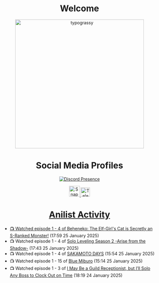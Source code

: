 <div align="center">

# Welcome
<a href="https://github.com/kawarimidoll/typograssy">
    <img alt="typograssy" src="https://typograssy.deno.dev/api?text=%E3%82%88%E3%81%86%E3%81%93%E3%81%9D%E3%81%BF%E3%81%AA%E3%81%95%E3%82%93%20-%20Sheby--&&l0=none&l1=82d9d0&l2=027353&l3=038c4c&l4=01402e&bg=none&frame=none&speed=100&comment=" width="421.99">
</a>

</div>

<div align="center">

# Social Media Profiles

[![Discord Presence](https://lanyard.cnrad.dev/api/612532963938271232)](https://discord.com/users/612532963938271232)


<a href="https://www.snapchat.com/add/a.sheby" title="Snapchat Profile">
    <img src="https://www.freepnglogos.com/uploads/snapchat-logo-png-0.png" width="35" alt="Snapchat Logo" />


<a href="https://t.me/ASheby" title="Telegram Profile">
    <img src="https://www.freepnglogos.com/uploads/telegram-logo-png-0.png" width="30" alt="Telegram Logo" />


</div>

<div align="center">

# Anilist Activity

</div>

<!-- ANILIST_ACTIVITY:start -->

-   📺 Watched episode 1 - 4 of [Beheneko: The Elf-Girl's Cat is Secretly an S-Ranked Monster!](https://anilist.co/anime/176158) (17:59 25 January 2025)
-   📺 Watched episode 1 - 4 of [Solo Leveling Season 2 -Arise from the Shadow-](https://anilist.co/anime/176496) (17:43 25 January 2025)
-   📺 Watched episode 1 - 4 of [SAKAMOTO DAYS](https://anilist.co/anime/177709) (15:54 25 January 2025)
-   📺 Watched episode 1 - 15 of [Blue Miburo](https://anilist.co/anime/169258) (15:14 25 January 2025)
-   📺 Watched episode 1 - 3 of [I May Be a Guild Receptionist, but I’ll Solo Any Boss to Clock Out on Time](https://anilist.co/anime/167143) (18:19 24 January 2025)

<!-- ANILIST_ACTIVITY:end -->
